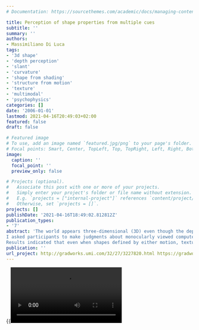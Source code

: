 ```yaml
---
# Documentation: https://sourcethemes.com/academic/docs/managing-content/

title: Perception of shape properties from multiple cues
subtitle: ''
summary: ''
authors:
- Massimiliano Di Luca
tags:
- '3d shape'
- 'depth perception'
- 'slant'
- 'curvature'
- 'shape from shading'
- 'structure from motion'
- 'texture'
- 'multimodal'
- 'psychophysics'
categories: []
date: '2006-01-01'
lastmod: 2021-04-16T20:49:03+02:00
featured: false
draft: false

# Featured image
# To use, add an image named `featured.jpg/png` to your page's folder.
# Focal points: Smart, Center, TopLeft, Top, TopRight, Left, Right, BottomLeft, Bottom, BottomRight.
image:
  caption: ''
  focal_point: ''
  preview_only: false

# Projects (optional).
#   Associate this post with one or more of your projects.
#   Simply enter your project's folder or file name without extension.
#   E.g. `projects = ["internal-project"]` references `content/project/deep-learning/index.md`.
#   Otherwise, set `projects = []`.
projects: []
publishDate: '2021-04-16T18:49:02.812812Z'
publication_types:
- '7'
abstract: 'The world appears three-dimensional (3D) even though the depth dimension is lost with projection to the retina. The visual system uses different cues that carry information about the 3D aspects of the world, combining the information they convey. Most research is based on the following assumptions: cues specify depth information, they are processed independently, and they combine linearly in order to provide a single depth-map. I present data showing that the visual system does not rely on these assumptions. Cues are informative about only some aspects of the 3D shape of objects. Some cues specify depth, while others carry information about surface orientation, curvature or local shape. My hypothesis is that cues are combined independently for each of the 3D properties, and that the computation is not derived from any unified representation.
I asked participants to make judgments about monocularly viewed computer-generated convex shapes. Participants compared two of these shapes in terms of the magnitude of one 3D property: depth, curvature, or orientation at a given point. One surface was kept constant while the shape of the other was either varied between trials or it was dynamically modified by the participants.
Results indicated that even when shapes defined by either motion, texture, or shading were perceived as having the same curvature, they were not necessarily perceived as having the same depth or orientation at specified points. Three-Dimensional shapes reconstructed from the judgment of different shape properties were significantly different from one another. Since cues carry different information about these 3D properties, I conclude that they must be represented independently. Since properties estimated in single-cue stimuli are predictive of the same property in cue-combined stimuli, cue combination must be independent for each property. I propose a new approach to cue combination that accounts for all of the observed differences.'
publication: ''
url_project: http://gradworks.umi.com/32/27/3227820.html https://gradworks.umi.com/dxweb/results.html?QryTxt=3227820&By=&Title=&pubnum=3227820
---
```

{{<video src="featured.mp4">}}
